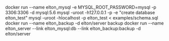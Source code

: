 docker run --name elton_mysql -e MYSQL_ROOT_PASSWORD=mysql -p 3306:3306 -d mysql:5.6
mysql -uroot -h127.0.0.1 -p -e "create database elton_test"
mysql -uroot -hlocalhost -p elton_test < examples/schema.sql
docker run --name elton_backup -d elton/server backup
docker run --name elton_server --link elton_mysql:db --link elton_backup:backup -d elton/server
